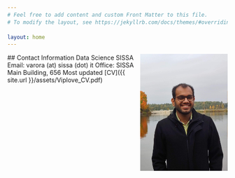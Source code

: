 ```yaml
---
# Feel free to add content and custom Front Matter to this file.
# To modify the layout, see https://jekyllrb.com/docs/themes/#overriding-theme-defaults

layout: home
---
```

<img style="float: right;" src="Viplove.jpg" width="200" /> 
## Contact Information  
Data Science  
SISSA 
Email: varora (at) sissa (dot) it  
Office: SISSA Main Building, 656  
Most updated [CV]({{ site.url }}/assets/Viplove_CV.pdf)
